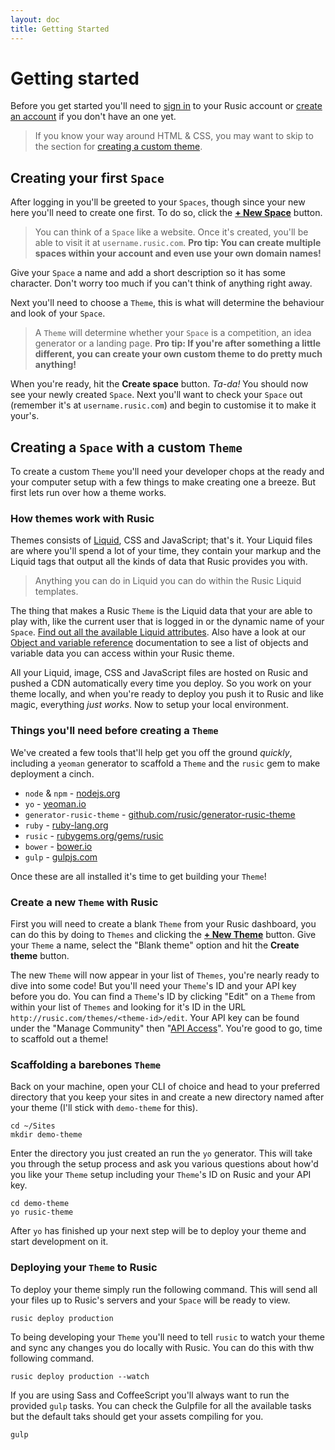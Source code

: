 ```yaml
---
layout: doc
title: Getting Started
---
```


# Getting started

Before you get started you'll need to [sign in](http://rusic.com/signin) to your Rusic account or [create an account](http://rusic.com/signup) if you don't have an one yet.

> If you know your way around HTML & CSS, you may want to skip to the section for [creating a custom theme](#custom-theme).

## Creating your first `Space`

After logging in you'll be greeted to your `Spaces`, though since your new here you'll need to create one first. To do so, click the **[+ New Space](http://rusic.com/spaces/new)** button.

> You can think of a `Space` like a website. Once it's created, you'll be able to visit it at `username.rusic.com`. **Pro tip: You can create multiple spaces within your account and even use your own domain names!**

Give your `Space` a name and add a short description so it has some character. Don't worry too much if you can't think of anything right away.

Next you'll need to choose a `Theme`, this is what will determine the behaviour and look of your `Space`.

> A `Theme` will determine whether your `Space` is a competition, an idea generator or a landing page. **Pro tip: If you're after something a little different, you can create your own custom theme to do pretty much anything!**

When you're ready, hit the **Create space** button. *Ta-da!* You should now see your newly created `Space`. Next you'll want to check your `Space` out (remember it's at `username.rusic.com`) and begin to customise it to make it your's.

## Creating a `Space` with a custom `Theme`

To create a custom `Theme` you'll need your developer chops at the ready and your computer setup with a few things to make creating one a breeze. But first lets run over how a theme works.

### How themes work with Rusic

Themes consists of [Liquid](https://github.com/Shopify/liquid), CSS and JavaScript; that's it. Your Liquid files are where you'll spend a lot of your time, they contain your markup and the Liquid tags that output all the kinds of data that Rusic provides you with.

> Anything you can do in Liquid you can do within the Rusic Liquid templates.

The thing that makes a Rusic `Theme` is the Liquid data that your are able to play with, like the current user that is logged in or the dynamic name of your `Space`. [Find out all the available Liquid attributes](). Also have a look at our [Object and variable reference](/themes/object-and-variable-reference) documentation to see a list of objects and variable data you can access within your Rusic theme.

All your Liquid, image, CSS and JavaScript files are hosted on Rusic and pushed a CDN automatically every time you deploy. So you work on your theme locally, and when you're ready to deploy you push it to Rusic and like magic, everything *just works*. Now to setup your local environment.

### Things you'll need before creating a `Theme`

We've created a few tools that'll help get you off the ground *quickly*, including a `yeoman` generator to scaffold a `Theme` and the `rusic` gem to make deployment a cinch.

* `node` & `npm` - [nodejs.org](https://nodejs.org)
* `yo` - [yeoman.io](http://yeoman.io)
* `generator-rusic-theme` - [github.com/rusic/generator-rusic-theme](https://github.com/rusic/generator-rusic-theme)
* `ruby` - [ruby-lang.org](https://www.ruby-lang.org)
* `rusic` - [rubygems.org/gems/rusic](https://rubygems.org/gems/rusic)
* `bower` - [bower.io](http://bower.io)
* `gulp` - [gulpjs.com](http://gulpjs.com/)

Once these are all installed it's time to get building your `Theme`!

### Create a new `Theme` with Rusic

First you will need to create a blank `Theme` from your Rusic dashboard, you can do this by doing to `Themes` and clicking the **[+ New Theme](http://rusic.com/themes)** button. Give your `Theme` a name, select the "Blank theme" option and hit the **Create theme** button.

The new `Theme` will now appear in your list of `Themes`, you're nearly ready to dive into some code! But you'll need your `Theme`'s ID and your API key before you do. You can find a `Theme`'s ID by clicking "Edit" on a `Theme` from within your list of `Themes` and looking for it's ID in the URL `http://rusic.com/themes/<theme-id>/edit`. Your API key can be found under the "Manage Community" then "[API Access](http://rusic.com/accounts/api)". You're good to go, time to scaffold out a theme!

### Scaffolding a barebones `Theme`

Back on your machine, open your CLI of choice and head to your preferred directory that you keep your sites in and create a new directory named after your theme (I'll stick with `demo-theme` for this).

```
cd ~/Sites
mkdir demo-theme
```
Enter the directory you just created an run the `yo` generator. This will take you through the setup process and ask you various questions about how'd you like your `Theme` setup including your `Theme`'s ID on Rusic and your API key.

```
cd demo-theme
yo rusic-theme
```

After `yo` has finished up your next step will be to deploy your theme and start development on it.

### Deploying your `Theme` to Rusic

To deploy your theme simply run the following command. This will send all your files up to Rusic's servers and your `Space` will be ready to view.

```
rusic deploy production
```

To being developing your `Theme` you'll need to tell `rusic` to watch your theme and sync any changes you do locally with Rusic. You can do this with thw following command.

```
rusic deploy production --watch
```

If you are using Sass and CoffeeScript you'll always want to run the provided `gulp` tasks. You can check the Gulpfile for all the available tasks but the default taks should get your assets compiling for you.

```
gulp
```

